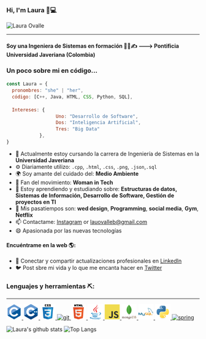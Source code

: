 ### Hi, I'm Laura 👋💻
![Laura Ovalle](https://github.com/lau052004/lau052004/assets/124191750/aba0591e-06d4-4637-addc-ce1cb28f9ef5)

---

#### Soy una Ingeniera de Sistemas en formación 👩‍🎓✍️ ---> Pontificia Universidad Javeriana (Colombia)

### Un poco sobre mi en código...
```javascript
const Laura = {
  pronombres: "she" | "her",
  código: [C++, Java, HTML, CSS, Python, SQL],
  
  Intereses: {
                  Uno: "Desarrollo de Software",
                  Dos: "Inteligencia Artificial",
                  Tres: "Big Data"
            },
}
```

- 🏢 Actualmente estoy cursando la carrera de Ingeniería de Sistemas en la **Universidad Javeriana**
- ⚙️ Diariamente utilizo: `.cpp`, `.html`, `.css`, `.png`, `.json`,`.sql`
- 🌍 Soy amante del cuidado del: **Medio Ambiente**
- 💅 Fan del movimiento: **Woman in Tech**
- 🌱 Estoy aprendiendo y estudiando sobre: **Estructuras de datos, Sistemas de Información, Desarrollo de Software, Gestión de proyectos en TI**
- 💬 Mis pasatiempos son: **wed design**, **Programming**, **social media**, **Gym**, **Netflix**
- 📫 Contactame: <a href="https://www.instagram.com/lauovalle05/">Instagram</a> or lauovalleb@gmail.com
- 😄 Apasionada por las nuevas tecnologías

#### Encuéntrame en la web 🌎:
- 💼 Conectar y compartir actualizaciones profesionales en <a href="https://www.linkedin.com/in/laura-valentina-ovalle-ben%C3%ADtez-751380278/">LinkedIn</a>
- 🐦 Post sbre mi vida y lo que me encanta hacer en <a href="https://twitter.com/lauovalleb">Twitter</a>

### Lenguajes y herramientas ⛏️:
---
<p align="left"> <a href="https://www.cprogramming.com/" target="_blank"> <img src="https://raw.githubusercontent.com/devicons/devicon/master/icons/c/c-original.svg" alt="c" width="40" height="40"/> </a> <a href="https://www.w3schools.com/cpp/" target="_blank"> <img src="https://raw.githubusercontent.com/devicons/devicon/master/icons/cplusplus/cplusplus-original.svg" alt="cplusplus" width="40" height="40"/> </a> <a href="https://www.w3schools.com/css/" target="_blank"> <img src="https://raw.githubusercontent.com/devicons/devicon/master/icons/css3/css3-original-wordmark.svg" alt="css3" width="40" height="40"/> </a> <a href="https://git-scm.com/" target="_blank"> <img src="https://www.vectorlogo.zone/logos/git-scm/git-scm-icon.svg" alt="git" width="40" height="40"/> </a> <a href="https://www.w3.org/html/" target="_blank"> <img src="https://raw.githubusercontent.com/devicons/devicon/master/icons/html5/html5-original-wordmark.svg" alt="html5" width="40" height="40"/> </a> <a href="https://www.java.com" target="_blank"> <img src="https://raw.githubusercontent.com/devicons/devicon/master/icons/java/java-original.svg" alt="java" width="40" height="40"/> </a> <a href="https://developer.mozilla.org/en-US/docs/Web/JavaScript" target="_blank"> <img src="https://raw.githubusercontent.com/devicons/devicon/master/icons/javascript/javascript-original.svg" alt="javascript" width="40" height="40"/> </a> <a href="https://www.mongodb.com/" target="_blank"> <img src="https://raw.githubusercontent.com/devicons/devicon/master/icons/mongodb/mongodb-original-wordmark.svg" alt="mongodb" width="40" height="40"/> </a> <a href="https://www.mysql.com/" target="_blank"> <img src="https://raw.githubusercontent.com/devicons/devicon/master/icons/mysql/mysql-original-wordmark.svg" alt="mysql" width="40" height="40"/> </a> <a href="https://www.python.org" target="_blank"> <img src="https://raw.githubusercontent.com/devicons/devicon/master/icons/python/python-original.svg" alt="python" width="40" height="40"/> </a> <a href="https://reactjs.org/" target="_blank">  <a href="https://spring.io/" target="_blank"> <img src="https://www.vectorlogo.zone/logos/springio/springio-icon.svg" alt="spring" width="40" height="40"/> </a> 
  
![Laura's github stats](https://github-readme-stats.vercel.app/api?username=lau052004&show_icons=true&theme=dracula&hide=stars,issues)
![Top Langs](https://github-readme-stats.vercel.app/api/top-langs/?username=lau052004&show_icons=true&theme=dracula)
